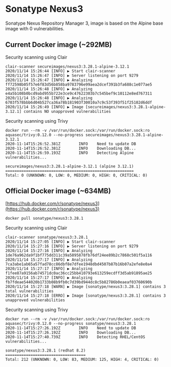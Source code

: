 # Sonatype Nexus3

Sonatype Nexus Repository Manager 3, image is based on the Alpine base image with 0 vulnerabilities.

## Current Docker image (~292MB)

Security scanning using Clair
```
clair-scanner secureimages/nexus3:3.28.1-alpine-3.12.1
2020/11/14 15:26:44 [INFO] ▶ Start clair-scanner
2020/11/14 15:26:47 [INFO] ▶ Server listening on port 9279
2020/11/14 15:26:47 [INFO] ▶ Analyzing ff72598b05f57e6f83d56b858ba9783796e99aea2dcef391b3fa688c1e077ae5
2020/11/14 15:26:48 [INFO] ▶ Analyzing e4a5b108b0bcd9abd955b722e3ce9c47622303b7c545bef9c10112e8ed767311
2020/11/14 15:26:48 [INFO] ▶ Analyzing 6703f578bbb6d04b527ca36a78b181903f30010a7c9c53f393f51f25102d6ddf
2020/11/14 15:26:49 [INFO] ▶ Image [secureimages/nexus3:3.28.1-alpine-3.12.1] contains NO unapproved vulnerabilities
```

Security scanning using Trivy
```
docker run --rm -v /var/run/docker.sock:/var/run/docker.sock:ro aquasec/trivy:0.12.0 --no-progress secureimages/nexus3:3.28.1-alpine-3.12.1
2020-11-14T15:26:52.381Z        INFO    Need to update DB
2020-11-14T15:26:52.381Z        INFO    Downloading DB...
2020-11-14T15:26:59.193Z        INFO    Detecting Alpine vulnerabilities...

secureimages/nexus3:3.28.1-alpine-3.12.1 (alpine 3.12.1)
========================================================
Total: 0 (UNKNOWN: 0, LOW: 0, MEDIUM: 0, HIGH: 0, CRITICAL: 0)
```

## Official Docker image (~634MB)

[https://hub.docker.com/r/sonatype/nexus3](https://hub.docker.com/r/sonatype/nexus3)
```
docker pull sonatype/nexus3:3.28.1
```

Security scanning using Clair
```
clair-scanner sonatype/nexus3:3.28.1
2020/11/14 15:27:05 [INFO] ▶ Start clair-scanner
2020/11/14 15:27:16 [INFO] ▶ Server listening on port 9279
2020/11/14 15:27:16 [INFO] ▶ Analyzing 1de76a962da9f1bf775dd311c39a5895878fb76df24ee89b2c7868c501f5a116
2020/11/14 15:27:17 [INFO] ▶ Analyzing 7ca3abe1ab65a57fad78cc86dbf8e7dfee1948dbd4507b87b16b07a2efe8e0a4
2020/11/14 15:27:17 [INFO] ▶ Analyzing f1fee87a9156ab74571dc0ac36cc25bb410793e613259ecdff3d5ab91895ae25
2020/11/14 15:27:17 [INFO] ▶ Analyzing fb7fdeae544020b1733b08b9fb0c7d39bd944dc8c5b82786b0eaeaf03760690b
2020/11/14 15:27:18 [WARN] ▶ Image [sonatype/nexus3:3.28.1] contains 3 total vulnerabilities
2020/11/14 15:27:18 [ERRO] ▶ Image [sonatype/nexus3:3.28.1] contains 3 unapproved vulnerabilities
```

Security scanning using Trivy
```
docker run --rm -v /var/run/docker.sock:/var/run/docker.sock:ro aquasec/trivy:0.12.0 --no-progress sonatype/nexus3:3.28.1
2020-11-14T15:27:26.192Z        INFO    Need to update DB
2020-11-14T15:27:26.192Z        INFO    Downloading DB...
2020-11-14T15:27:40.739Z        INFO    Detecting RHEL/CentOS vulnerabilities...

sonatype/nexus3:3.28.1 (redhat 8.2)
===================================
Total: 212 (UNKNOWN: 0, LOW: 83, MEDIUM: 125, HIGH: 4, CRITICAL: 0)
```
